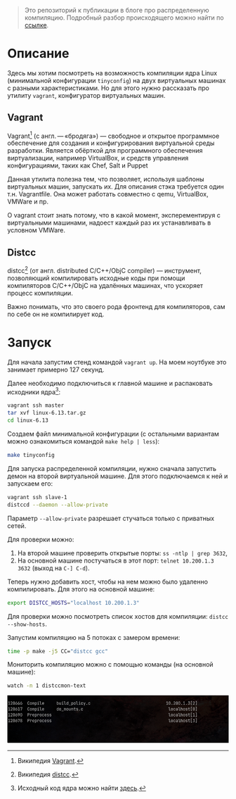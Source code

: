 > Это репозиторий к публикации в блоге про распределенную компиляцию. 
> Подробный разбор происходящего можно найти по [ссылке](https://rustbas.github.io/blog/linux/distrant/).

# Описание

Здесь мы хотим посмотреть на возможность компиляции ядра Linux (минимальной
конфигурации `tinyconfig`) на двух виртуальных машинах с разными 
характеристиками. Но для этого нужно рассказать про утилиту `vagrant`,
конфигуратор виртуальных машин.

## Vagrant

Vagrant[^1] (с англ. — «бродяга») — свободное и открытое программное
обеспечение для создания и конфигурирования виртуальной среды разработки.
Является обёрткой для программного обеспечения виртуализации, например
VirtualBox, и средств управления конфигурациями, таких как Chef, Salt и 
Puppet

Данная утилита полезна тем, что позволяет, используя шаблоны виртуальных
машин, запускать их. Для описания стэка требуется один т.н. Vagrantfile. 
Она может работать совместно с qemu, VirtualBox, VMWare и пр. 

О vagrant стоит знать потому, что в какой момент, эксперементируя с 
виртуальными машинами, надоест каждый раз их устанавливать в условном VMWare.

## Distcc

distcc[^2] (от англ. distributed C/C++/ObjC compiler) — инструмент, 
позволяющий компилировать исходные коды при помощи 
компиляторов C/C++/ObjC на удалённых машинах, что ускоряет процесс компиляции.

Важно понимать, что это своего рода фронтенд для компиляторов, 
сам по себе он не компилирует код.

# Запуск

Для начала запустим стенд командой `vagrant up`. На моем ноутбуке это занимает 
примерно 127 секунд.

Далее необходимо подключиться к главной машине и распаковать исходники ядра[^3]:

```sh
vagrant ssh master
tar xvf linux-6.13.tar.gz
cd linux-6.13
```

Создаем файл минимальной конфигурации 
(с остальными вариантам можно ознакомиться командой `make help | less`):

```sh
make tinyconfig
```
  
Для запуска распределенной компиляции, нужно сначала запустить демон на
второй виртуальной машине. Для этого подключаемся к ней и запускаем его:

```sh
vagrant ssh slave-1
distccd --daemon --allow-private
```

Параметр `--allow-private` разрешает стучаться только с приватных сетей.

Для проверки можно:

1. На второй машине проверить открытые порты: `ss -ntlp | grep 3632`,
2. На основной машине постучаться в этот порт: `telnet 10.200.1.3 3632` 
   (выход на `C-] C-d`).

Теперь нужно добавить хост, чтобы на нем можно было удаленно компилировать. 
Для этого на основной машине:

```sh
export DISTCC_HOSTS="localhost 10.200.1.3"
```

Для проверки можно посмотреть список хостов для компиляции: `distcc --show-hosts`.

Запустим компиляцию на 5 потоках с замером времени:

```sh
time -p make -j5 CC="distcc gcc"
```

Мониторить компиляцию можно с помощью команды (на основной машине):

```sh
watch -n 1 distccmon-text
```

![distccmon-text](assets/distccmon-text.png)

[^1]: Википедия [Vagrant](https://ru.wikipedia.org/wiki/Vagrant).
[^2]: Википедия [distcc](https://ru.wikipedia.org/wiki/Distcc).
[^3]: Исходный код ядра можно найти [здесь](https://cdn.kernel.org/pub/linux/kernel/v6.x/linux-6.13.tar.gz).
